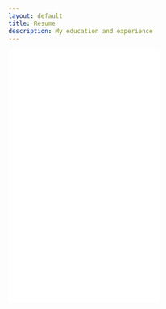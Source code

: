```yaml
---
layout: default
title: Resume
description: My education and experience
---
```

<embed src="assets/pdf/Resume.pdf" type="application/pdf" height="500" width="300"/>

